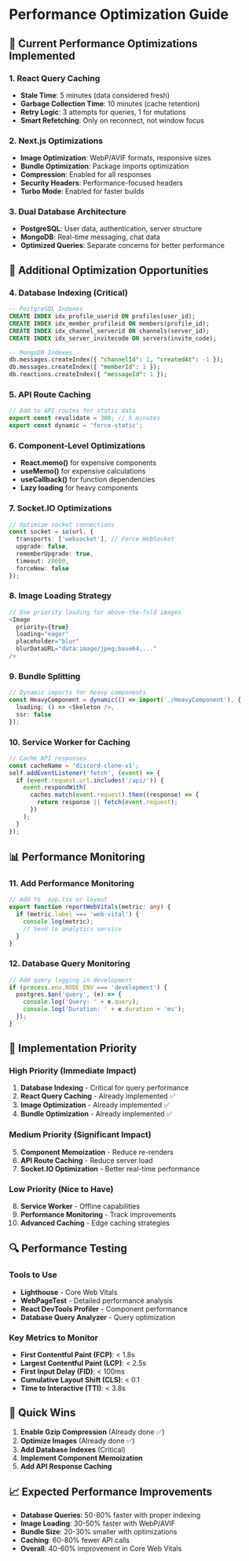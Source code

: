 # Performance Optimization Guide

## 🚀 Current Performance Optimizations Implemented

### 1. React Query Caching
- **Stale Time**: 5 minutes (data considered fresh)
- **Garbage Collection Time**: 10 minutes (cache retention)
- **Retry Logic**: 3 attempts for queries, 1 for mutations
- **Smart Refetching**: Only on reconnect, not window focus

### 2. Next.js Optimizations
- **Image Optimization**: WebP/AVIF formats, responsive sizes
- **Bundle Optimization**: Package imports optimization
- **Compression**: Enabled for all responses
- **Security Headers**: Performance-focused headers
- **Turbo Mode**: Enabled for faster builds

### 3. Dual Database Architecture
- **PostgreSQL**: User data, authentication, server structure
- **MongoDB**: Real-time messaging, chat data
- **Optimized Queries**: Separate concerns for better performance

## 🔧 Additional Optimization Opportunities

### 4. Database Indexing (Critical)
```sql
-- PostgreSQL Indexes
CREATE INDEX idx_profile_userid ON profiles(user_id);
CREATE INDEX idx_member_profileid ON members(profile_id);
CREATE INDEX idx_channel_serverid ON channels(server_id);
CREATE INDEX idx_server_invitecode ON servers(invite_code);

-- MongoDB Indexes
db.messages.createIndex({ "channelId": 1, "createdAt": -1 });
db.messages.createIndex({ "memberId": 1 });
db.reactions.createIndex({ "messageId": 1 });
```

### 5. API Route Caching
```typescript
// Add to API routes for static data
export const revalidate = 300; // 5 minutes
export const dynamic = 'force-static';
```

### 6. Component-Level Optimizations
- **React.memo()** for expensive components
- **useMemo()** for expensive calculations
- **useCallback()** for function dependencies
- **Lazy loading** for heavy components

### 7. Socket.IO Optimizations
```typescript
// Optimize socket connections
const socket = io(url, {
  transports: ['websocket'], // Force WebSocket
  upgrade: false,
  rememberUpgrade: true,
  timeout: 20000,
  forceNew: false
});
```

### 8. Image Loading Strategy
```typescript
// Use priority loading for above-the-fold images
<Image 
  priority={true}
  loading="eager"
  placeholder="blur"
  blurDataURL="data:image/jpeg;base64,..."
/>
```

### 9. Bundle Splitting
```typescript
// Dynamic imports for heavy components
const HeavyComponent = dynamic(() => import('./HeavyComponent'), {
  loading: () => <Skeleton />,
  ssr: false
});
```

### 10. Service Worker for Caching
```typescript
// Cache API responses
const cacheName = 'discord-clone-v1';
self.addEventListener('fetch', (event) => {
  if (event.request.url.includes('/api/')) {
    event.respondWith(
      caches.match(event.request).then((response) => {
        return response || fetch(event.request);
      })
    );
  }
});
```

## 📊 Performance Monitoring

### 11. Add Performance Monitoring
```typescript
// Add to _app.tsx or layout
export function reportWebVitals(metric: any) {
  if (metric.label === 'web-vital') {
    console.log(metric);
    // Send to analytics service
  }
}
```

### 12. Database Query Monitoring
```typescript
// Add query logging in development
if (process.env.NODE_ENV === 'development') {
  postgres.$on('query', (e) => {
    console.log('Query: ' + e.query);
    console.log('Duration: ' + e.duration + 'ms');
  });
}
```

## 🎯 Implementation Priority

### High Priority (Immediate Impact)
1. **Database Indexing** - Critical for query performance
2. **React Query Caching** - Already implemented ✅
3. **Image Optimization** - Already implemented ✅
4. **Bundle Optimization** - Already implemented ✅

### Medium Priority (Significant Impact)
5. **Component Memoization** - Reduce re-renders
6. **API Route Caching** - Reduce server load
7. **Socket.IO Optimization** - Better real-time performance

### Low Priority (Nice to Have)
8. **Service Worker** - Offline capabilities
9. **Performance Monitoring** - Track improvements
10. **Advanced Caching** - Edge caching strategies

## 🔍 Performance Testing

### Tools to Use
- **Lighthouse** - Core Web Vitals
- **WebPageTest** - Detailed performance analysis
- **React DevTools Profiler** - Component performance
- **Database Query Analyzer** - Query optimization

### Key Metrics to Monitor
- **First Contentful Paint (FCP)**: < 1.8s
- **Largest Contentful Paint (LCP)**: < 2.5s
- **First Input Delay (FID)**: < 100ms
- **Cumulative Layout Shift (CLS)**: < 0.1
- **Time to Interactive (TTI)**: < 3.8s

## 🚀 Quick Wins

1. **Enable Gzip Compression** (Already done ✅)
2. **Optimize Images** (Already done ✅)
3. **Add Database Indexes** (Critical)
4. **Implement Component Memoization**
5. **Add API Response Caching**

## 📈 Expected Performance Improvements

- **Database Queries**: 50-80% faster with proper indexing
- **Image Loading**: 30-50% faster with WebP/AVIF
- **Bundle Size**: 20-30% smaller with optimizations
- **Caching**: 60-80% fewer API calls
- **Overall**: 40-60% improvement in Core Web Vitals
